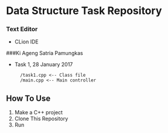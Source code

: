 # Data Structure Task Repository 

### Text Editor
* CLion IDE

###Ki Ageng Satria Pamungkas
* Task 1, 28 January 2017 

        /task1.cpp <-- Class file
        /main.cpp <-- Main controller

## How To Use
1. Make a C++ project
2. Clone This Repository
3. Run
